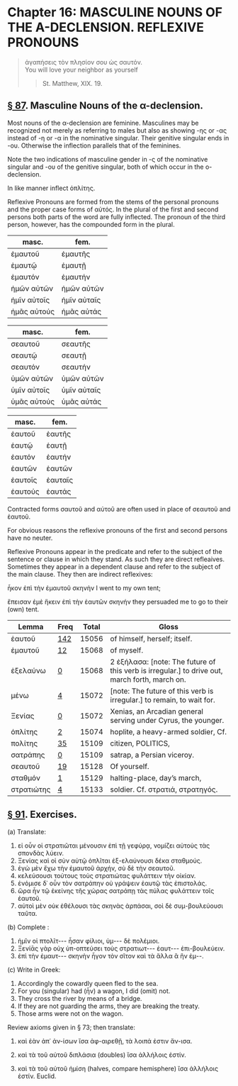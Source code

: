 # Chapter 16: MASCULINE NOUNS OF THE A-DECLENSION. REFLEXIVE PRONOUNS

>  ἀγαπήσεις τὸν πλησίον σου ὡς σαυτόν.<br/>
>  You will love your neighbor as yourself<br/>
>> St. Matthew, XIX. 19.




## [§ 87](#para87). Masculine Nouns of the α-declension.


Most nouns
of the α-declension are feminine. Masculines may be
recognized not merely as referring to males but also as showing -ης or -ας instead of -η or -α in the nominative singular.
Their genitive singular ends in -ου. Otherwise the inflection parallels that of the feminines.

Note the two indications of masculine gender in -ς of the nominative singular and -ου of the genitive singular, both of which occur in the ο-declension.

In like manner inflect ὁπλίτης.

<div type="textpart" subtype="para" n="88">


Reflexive Pronouns are formed from the stems of the
personal pronouns and the proper case forms of αὐτός. In
the plural of the first and second persons both parts of the
word are fully inflected. The pronoun of the third person,
however, has the compounded form in the plural.


| masc. | fem. | 
| --- | --- 
| ἐμαυτοῦ | ἐμαυτῆς | 
| ἐμαυτῷ | ἐμαυτῇ | 
| ἐμαυτόν | ἐμαυτήν | 
| ἡμῶν αὐτῶν | ἡμῶν αὐτῶν | 
| ἡμῖν αὐτοῖς | ἡμῖν αὐταῖς | 
| ἡμᾶς αὐτούς | ἡμᾶς αὐτάς | 



| masc. | fem. | 
| --- | --- 
| σεαυτοῦ | σεαυτῆς | 
| σεαυτῷ | σεαυτῇ | 
| σεαυτόν | σεαυτήν | 
| ὑμῶν αὐτῶν | ὑμῶν αὐτῶν | 
| ὑμῖν αὐτοῖς | ὑμῖν αὐταῖς | 
| ὑμᾶς αὐτούς | ὑμᾶς αὐτάς | 



| masc. | fem. | 
| --- | --- 
| ἑαυτοῦ | ἑαυτῆς | 
| ἑαυτῷ | ἑαυτῇ | 
| ἑαυτόν | ἑαυτήν | 
| ἑαυτῶν | ἑαυτῶν | 
| ἑαυτοῖς | ἑαυταῖς | 
| ἑαυτούς | ἑαυτάς | 




Contracted forms σαυτοῦ and αὑτοῦ are often used in place of σεαυτοῦ and ἑαυτοῦ.


For obvious reasons the reflexive pronouns of the first and second persons have no neuter.


<pb n="50"/>

<div type="textpart" subtype="para" n="89">


Reflexive Pronouns appear in the predicate and refer
to the subject of the sentence or clause in which they stand.
As such they are direct refleaives. Sometimes they appear
in a dependent clause and refer to the subject of the main
clause. They then are indirect reflexives:

ἧκον ἐπὶ τὴν ἐμαυτοῦ σκηνὴν
I went to my own tent;

ἔπεισαν ἐμὲ ἥκειν ἐπὶ τὴν ἑαυτῶν σκηνήν
they persuaded me to go to their (own) tent.

<div type="textpart" subtype="para" n="90">



| Lemma | Freq | Total | Gloss |
| --- | --- | --- | -- |
| ἑαυτοῦ | [142](https://github.com/gregorycrane/CrosbySchaeffer2.0/tree/main/chaps/vocpassages/0032-002/ἑαυτοῦ.md) | 15056 | of himself, herself; itself.
| ἐμαυτοῦ | [12](https://github.com/gregorycrane/CrosbySchaeffer2.0/tree/main/chaps/vocpassages/0032-002/ἐμαυτοῦ.md) | 15068 | of myself.
| ἐξελαύνω | [0](https://github.com/gregorycrane/CrosbySchaeffer2.0/tree/main/chaps/vocpassages/0032-002/ἐξελαύνω.md) | 15068 | 2 ἐξήλασα: [note: The future of this verb is irregular.] to drive out, march forth, march on.
| μένω | [4](https://github.com/gregorycrane/CrosbySchaeffer2.0/tree/main/chaps/vocpassages/0032-002/μένω.md) | 15072 | [note: The future of this verb is irregular.] to remain, to wait for.
| Ξενίας | [0](https://github.com/gregorycrane/CrosbySchaeffer2.0/tree/main/chaps/vocpassages/0032-002/Ξενίας.md) | 15072 | Xenias, an Arcadian general serving under Cyrus, the younger.
| ὁπλίτης | [2](https://github.com/gregorycrane/CrosbySchaeffer2.0/tree/main/chaps/vocpassages/0032-002/ὁπλίτης.md) | 15074 | hoplite, a heavy-armed soldier, Cf. 
| πολίτης | [35](https://github.com/gregorycrane/CrosbySchaeffer2.0/tree/main/chaps/vocpassages/0032-002/πολίτης.md) | 15109 | citizen, POLITICS,
| σατράπης | [0](https://github.com/gregorycrane/CrosbySchaeffer2.0/tree/main/chaps/vocpassages/0032-002/σατράπης.md) | 15109 | satrap, a Persian viceroy.
| σεαυτοῦ | [19](https://github.com/gregorycrane/CrosbySchaeffer2.0/tree/main/chaps/vocpassages/0032-002/σεαυτοῦ.md) | 15128 | Of yourself.
| σταθμόν | [1](https://github.com/gregorycrane/CrosbySchaeffer2.0/tree/main/chaps/vocpassages/0032-002/σταθμός.md) | 15129 | halting-place, day’s march,
| στρατιώτης | [4](https://github.com/gregorycrane/CrosbySchaeffer2.0/tree/main/chaps/vocpassages/0032-002/στρατιώτης.md) | 15133 | soldier. Cf. στρατιά, στρατηγός.








<pb n="51"/>


## [§ 91](#para91). Exercises.




(a) Translate:

1. εἰ οὖν οἱ στρατιῶται μένουσιν ἐπὶ τῇ γεφύρᾳ, νομίζει αὐτοὺς τὰς σπονδὰς λύειν. 
2. Ξενίας καὶ οἱ σὺν αὐτῷ ὁπλῖται ἐξ-ελαύνουσι δέκα σταθμούς. 
3. ἐγὼ μὲν ἔχω τὴν ἐμαυτοῦ ἀρχήν, σὺ δὲ τὴν σεαυτοῦ. 
4. κελεύσουσι τούτους τοὺς στρατιώτας φυλάττειν τὴν οἰκίαν. 
5. ἐνόμισε δ᾽ οὖν τὸν σατράπην οὐ γράψειν ἑαυτῷ τὰς ἐπιστολάς. 
6. ὥρα ἦν τῷ ἐκείνης τῆς χώρας σατράπῃ τὰς πύλας φυλάττειν τοῖς ἑαυτοῦ. 
7. αὐτοὶ μὲν οὐκ ἐθέλουσι τὰς σκηνὰς ἁρπάσαι, σοὶ δὲ συμ-βουλεύουσι ταῦτα.

(b) Complete :

1. ἡμῖν οἱ πτολῖτ--- ἦσαν φίλιοι, ὑμ--- δὲ πολέμιοι.
2. Ξενίᾱς γὰρ οὐχ ὑπ-οπτεύσει τοὺς στρατιωτ--- ἑαυτ--- ἐπι-βουλεύειν. 
3. ἐπὶ τὴν ἐμαυτ--- σκηνὴν ἦγον τὸν σῖτον καὶ τὰ ἄλλα ἃ ἣν ἐμ--.

(c) Write in Greek:

1. Accordingly the cowardly queen fled to the sea. 
2. For you (singular) had (ἦν) a wagon, I did (omit) not. 
3. They cross the river by means of a bridge. 
4. If they are not guarding the arms, they are breaking the treaty. 
5. Those arms were not on the wagon.




<div type="textpart" subtype="para" n="92">


Review axioms given in § 73; then translate:


1. καὶ ἐὰν ἀπ᾽ ἀν-ίσων ἴσα ἀφ-αιρεθῇ, τὰ λοιπά ἐστιν ἄν-ισα.

2. καὶ τὰ τοῦ αὐτοῦ διπλάσια (doubles) ἴσα ἀλλήλοις ἐστίν.

3. καὶ τὰ τοῦ αὐτοῦ ἡμίση (halves, compare hemisphere) ἴσα ἀλλήλοις ἐστίν.
Euclid.

<pb n="52"/>




